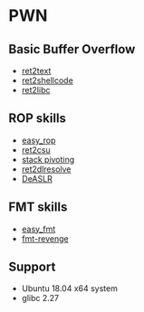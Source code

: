 # PWN 

## Basic Buffer Overflow

* [ret2text](https://github.com/qqgnoe466263/My-PWN-Life/tree/master/tutorial/ret2text)
* [ret2shellcode](https://github.com/qqgnoe466263/My-PWN-Life/tree/master/tutorial/ret2shellcode)
* [ret2libc](https://github.com/qqgnoe466263/My-PWN-Life/tree/master/tutorial/ret2libc)

## ROP skills

* [easy_rop](https://github.com/qqgnoe466263/My-PWN-Life/tree/master/tutorial/easy_rop)
* [ret2csu](https://github.com/qqgnoe466263/My-PWN-Life/tree/master/tutorial/ret2csu)
* [stack pivoting](https://github.com/qqgnoe466263/My-PWN-Life/tree/master/tutorial/stack_pivoting)
* [ret2dlresolve](https://github.com/qqgnoe466263/My-PWN-Life/tree/master/tutorial/retdlresolve)
* [DeASLR](https://github.com/qqgnoe466263/My-PWN-Life/tree/master/tutorial/deASLR)

## FMT skills

* [easy_fmt](https://github.com/qqgnoe466263/My-PWN-Life/tree/master/tutorial/easy_fmt)
* [fmt-revenge](https://github.com/qqgnoe466263/My-PWN-Life/tree/master/tutorial/fmt-revenge)

## Support
* Ubuntu 18.04 x64 system
* glibc 2.27
